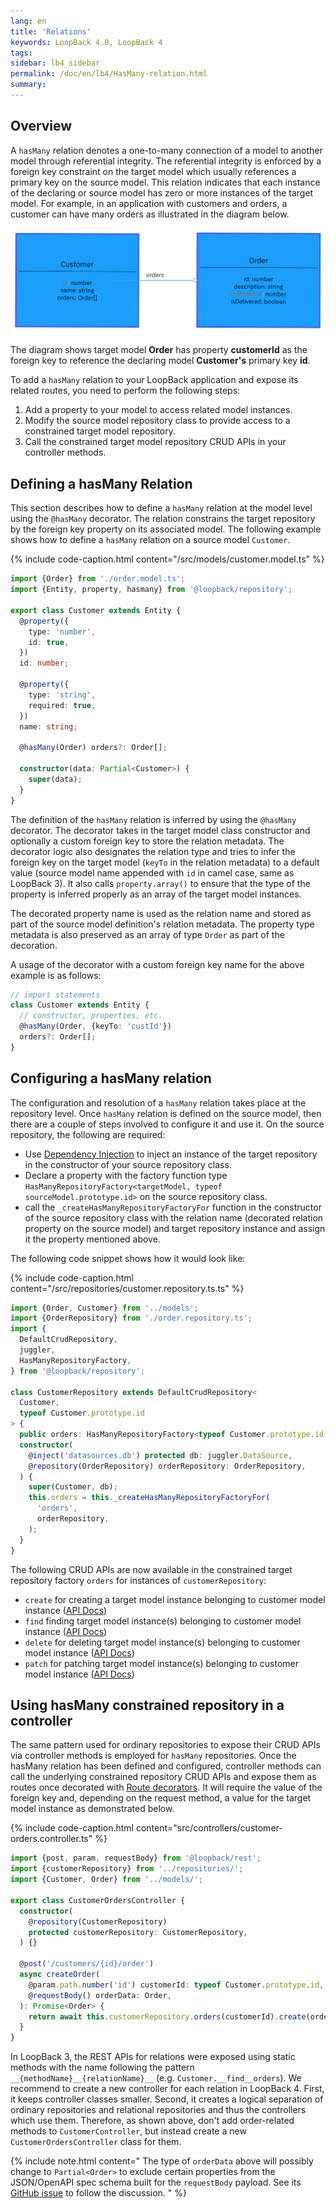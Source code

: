 ```yaml
---
lang: en
title: 'Relations'
keywords: LoopBack 4.0, LoopBack 4
tags:
sidebar: lb4_sidebar
permalink: /doc/en/lb4/HasMany-relation.html
summary:
---
```


## Overview

A `hasMany` relation denotes a one-to-many connection of a model to another
model through referential integrity. The referential integrity is enforced by a
foreign key constraint on the target model which usually references a primary
key on the source model. This relation indicates that each instance of the
declaring or source model has zero or more instances of the target model. For
example, in an application with customers and orders, a customer can have many
orders as illustrated in the diagram below.

![hasMany relation illustration](./imgs/hasMany-relation-example.png)

The diagram shows target model **Order** has property **customerId** as the
foreign key to reference the declaring model **Customer's** primary key **id**.

To add a `hasMany` relation to your LoopBack application and expose its related
routes, you need to perform the following steps:

1.  Add a property to your model to access related model instances.
2.  Modify the source model repository class to provide access to a constrained
    target model repository.
3.  Call the constrained target model repository CRUD APIs in your controller
    methods.

## Defining a hasMany Relation

This section describes how to define a `hasMany` relation at the model level
using the `@hasMany` decorator. The relation constrains the target repository by
the foreign key property on its associated model. The following example shows
how to define a `hasMany` relation on a source model `Customer`.

{% include code-caption.html content="/src/models/customer.model.ts" %}

```ts
import {Order} from './order.model.ts';
import {Entity, property, hasmany} from '@loopback/repository';

export class Customer extends Entity {
  @property({
    type: 'number',
    id: true,
  })
  id: number;

  @property({
    type: 'string',
    required: true,
  })
  name: string;

  @hasMany(Order) orders?: Order[];

  constructor(data: Partial<Customer>) {
    super(data);
  }
}
```

The definition of the `hasMany` relation is inferred by using the `@hasMany`
decorator. The decorator takes in the target model class constructor and
optionally a custom foreign key to store the relation metadata. The decorator
logic also designates the relation type and tries to infer the foreign key on
the target model (`keyTo` in the relation metadata) to a default value (source
model name appended with `id` in camel case, same as LoopBack 3). It also calls
`property.array()` to ensure that the type of the property is inferred properly
as an array of the target model instances.

The decorated property name is used as the relation name and stored as part of
the source model definition's relation metadata. The property type metadata is
also preserved as an array of type `Order` as part of the decoration.

A usage of the decorator with a custom foreign key name for the above example is
as follows:

```ts
// import statements
class Customer extends Entity {
  // constructor, properties, etc.
  @hasMany(Order, {keyTo: 'custId'})
  orders?: Order[];
}
```

## Configuring a hasMany relation

The configuration and resolution of a `hasMany` relation takes place at the
repository level. Once `hasMany` relation is defined on the source model, then
there are a couple of steps involved to configure it and use it. On the source
repository, the following are required:

- Use [Dependency Injection](Dependency-injection.md) to inject an instance of
  the target repository in the constructor of your source repository class.
- Declare a property with the factory function type
  `HasManyRepositoryFactory<targetModel, typeof sourceModel.prototype.id>` on
  the source repository class.
- call the `_createHasManyRepositoryFactoryFor` function in the constructor of
  the source repository class with the relation name (decorated relation
  property on the source model) and target repository instance and assign it the
  property mentioned above.

The following code snippet shows how it would look like:

{% include code-caption.html
content="/src/repositories/customer.repository.ts.ts" %}

```ts
import {Order, Customer} from '../models';
import {OrderRepository} from './order.repository.ts';
import {
  DefaultCrudRepository,
  juggler,
  HasManyRepositoryFactory,
} from '@loopback/repository';

class CustomerRepository extends DefaultCrudRepository<
  Customer,
  typeof Customer.prototype.id
> {
  public orders: HasManyRepositoryFactory<typeof Customer.prototype.id, Order>;
  constructor(
    @inject('datasources.db') protected db: juggler.DataSource,
    @repository(OrderRepository) orderRepository: OrderRepository,
  ) {
    super(Customer, db);
    this.orders = this._createHasManyRepositoryFactoryFor(
      'orders',
      orderRepository,
    );
  }
}
```

The following CRUD APIs are now available in the constrained target repository
factory `orders` for instances of `customerRepository`:

- `create` for creating a target model instance belonging to customer model
  instance
  ([API Docs](https://apidocs.strongloop.com/@loopback%2fdocs/repository.html#HasManyRepository.prototype.create))
- `find` finding target model instance(s) belonging to customer model instance
  ([API Docs](https://apidocs.strongloop.com/@loopback%2fdocs/repository.html#HasManyRepository.prototype.find))
- `delete` for deleting target model instance(s) belonging to customer model
  instance
  ([API Docs](https://apidocs.strongloop.com/@loopback%2fdocs/repository.html#HasManyRepository.prototype.delete))
- `patch` for patching target model instance(s) belonging to customer model
  instance
  ([API Docs](https://apidocs.strongloop.com/@loopback%2fdocs/repository.html#HasManyRepository.prototype.patch))

## Using hasMany constrained repository in a controller

The same pattern used for ordinary repositories to expose their CRUD APIs via
controller methods is employed for `hasMany` repositories. Once the hasMany
relation has been defined and configured, controller methods can call the
underlying constrained repository CRUD APIs and expose them as routes once
decorated with
[Route decorators](Routes.md#using-route-decorators-with-controller-methods). It
will require the value of the foreign key and, depending on the request method,
a value for the target model instance as demonstrated below.

{% include code-caption.html
content="src/controllers/customer-orders.controller.ts" %}

```ts
import {post, param, requestBody} from '@loopback/rest';
import {customerRepository} from '../repositories/';
import {Customer, Order} from '../models/';

export class CustomerOrdersController {
  constructor(
    @repository(CustomerRepository)
    protected customerRepository: CustomerRepository,
  ) {}

  @post('/customers/{id}/order')
  async createOrder(
    @param.path.number('id') customerId: typeof Customer.prototype.id,
    @requestBody() orderData: Order,
  ): Promise<Order> {
    return await this.customerRepository.orders(customerId).create(orderData);
  }
}
```

In LoopBack 3, the REST APIs for relations were exposed using static methods
with the name following the pattern `__{methodName}__{relationName}__` (e.g.
`Customer.__find__orders`). We recommend to create a new controller for each
relation in LoopBack 4. First, it keeps controller classes smaller. Second, it
creates a logical separation of ordinary repositories and relational
repositories and thus the controllers which use them. Therefore, as shown above,
don't add order-related methods to `CustomerController`, but instead create a
new `CustomerOrdersController` class for them.

{% include note.html content="
The type of `orderData` above will possibly change to `Partial<Order>` to exclude
certain properties from the JSON/OpenAPI spec schema built for the `requestBody`
payload. See its [GitHub
issue](https://github.com/strongloop/loopback-next/issues/1179) to follow the discussion.
" %}
